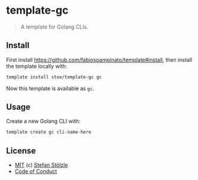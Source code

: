 # template-gc

> A template for Golang CLIs.

## Install

First install https://github.com/fabiospampinato/template#install, then install the template locally with:

```sh
template install stoe/template-gc gc
```

Now this template is available as `gc`.

## Usage

Create a new Golang CLI with:

```sh
template create gc cli-name-here
```

## License

- [MIT](./license) (c) [Stefan Stölzle](https://github.com/stoe)
- [Code of Conduct](./.github/code_of_conduct.md)
